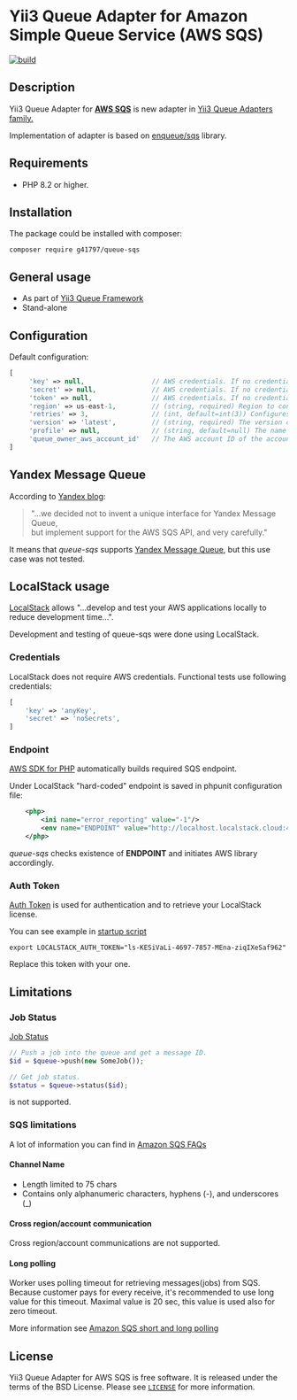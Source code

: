 # Yii3 Queue Adapter for Amazon Simple Queue Service (AWS SQS) 


[![build](https://github.com/g41797/queue-kafka/actions/workflows/tests.yml/badge.svg)](https://github.com/g41797/queue-kafka/actions/workflows/tests.yml)

## Description

Yii3 Queue Adapter for [**AWS SQS**](https://aws.amazon.com/documentation-overview/sqs/) is new adapter in [Yii3 Queue Adapters family.](https://github.com/yiisoft/queue/blob/master/docs/guide/en/adapter-list.md)
    
Implementation of adapter is based on [enqueue/sqs](https://github.com/php-enqueue/sqs) library.

## Requirements

- PHP 8.2 or higher.

## Installation

The package could be installed with composer:

```shell
composer require g41797/queue-sqs
```

## General usage

- As part of [Yii3 Queue Framework](https://github.com/yiisoft/queue/blob/master/docs/guide/en/README.md)
- Stand-alone


## Configuration

Default configuration:
```php
[
     'key' => null,                 // AWS credentials. If no credentials are provided, the SDK will attempt to load them from the environment.
     'secret' => null,              // AWS credentials. If no credentials are provided, the SDK will attempt to load them from the environment.
     'token' => null,               // AWS credentials. If no credentials are provided, the SDK will attempt to load them from the environment.
     'region' => us-east-1,         // (string, required) Region to connect to. See http://docs.aws.amazon.com/general/latest/gr/rande.html for a list of available regions.
     'retries' => 3,                // (int, default=int(3)) Configures the maximum number of allowed retries for a client (pass 0 to disable retries).
     'version' => 'latest',         // (string, required) The version of the webservice to utilize
     'profile' => null,             // (string, default=null) The name of an AWS profile to used, if provided the SDK will attempt to read associated credentials from the ~/.aws/credentials file.
     'queue_owner_aws_account_id'   // The AWS account ID of the account that created the queue.
]
```
## Yandex Message Queue

According to [Yandex blog](https://habr.com/ru/companies/yandex/articles/455642/):
> "...we decided not to invent a unique interface for Yandex Message Queue,     
>  but implement support for the AWS SQS API, and very carefully."

It means that _queue-sqs_ supports [Yandex Message Queue](https://yandex.cloud/en/services/message-queue),
but this use case was not tested.

## LocalStack usage

[LocalStack](https://www.localstack.cloud/) allows "...develop and test your AWS applications locally to reduce development time...".

Development and testing of queue-sqs were done using LocalStack.

### Credentials

LocalStack does not require AWS credentials.
Functional tests use following credentials:
```php
[
    'key' => 'anyKey',
    'secret' => 'noSecrets',
]
```
### Endpoint

[AWS SDK for PHP](https://github.com/aws/aws-sdk-php) automatically builds required SQS endpoint.

Under LocalStack "hard-coded" endpoint is saved in phpunit configuration file:
```xml
    <php>
        <ini name="error_reporting" value="-1"/>
        <env name="ENDPOINT" value="http://localhost.localstack.cloud:4566" force="true" />
    </php>
```

_queue-sqs_ checks existence of **ENDPOINT**  and initiates AWS library accordingly.

### Auth Token

[Auth Token](https://app.localstack.cloud/workspace/auth-token) is used for authentication and to retrieve your LocalStack license.

You can see example in [startup script](https://github.com/g41797/queue-sqs/blob/master/docker/start.sh)
```shell
export LOCALSTACK_AUTH_TOKEN="ls-KESiVaLi-4697-7857-MEna-ziqIXeSaf962"
```
Replace this token with your one.


## Limitations

### Job Status

  [Job Status](https://github.com/yiisoft/queue/blob/master/docs/guide/en/usage.md#job-status)
```php
// Push a job into the queue and get a message ID.
$id = $queue->push(new SomeJob());

// Get job status.
$status = $queue->status($id);
```
is not supported.

### SQS limitations

A lot of information you can find in [Amazon SQS FAQs](https://www.amazonaws.cn/en/sqs/faqs/)

#### Channel Name

- Length limited to 75 chars
- Contains only alphanumeric characters, hyphens (-), and underscores (_)

#### Cross region/account communication

Cross region/account communications are not supported.

#### Long polling

Worker uses polling timeout for retrieving messages(jobs) from SQS.
Because customer pays for every receive, it's recommended to use long value
for this timeout.
Maximal value is 20 sec, this value is used also for zero timeout.

More information see [Amazon SQS short and long polling](https://docs.amazonaws.cn/en_us/AWSSimpleQueueService/latest/SQSDeveloperGuide/sqs-short-and-long-polling.html)

## License

Yii3 Queue Adapter for AWS SQS is free software. It is released under the terms of the BSD License.
Please see [`LICENSE`](./LICENSE.md) for more information.
